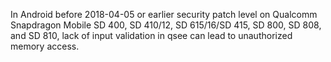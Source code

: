 In Android before 2018-04-05 or earlier security patch level on Qualcomm Snapdragon Mobile SD 400, SD 410/12, SD 615/16/SD 415, SD 800, SD 808, and SD 810, lack of input validation in qsee can lead to unauthorized memory access.